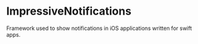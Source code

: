 # ImpressiveNotifications
Framework used to show notifications in iOS applications written for swift apps.
